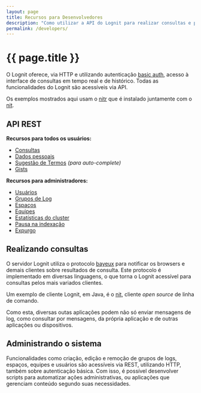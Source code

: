 ```yaml
---
layout: page
title: Recursos para Desenvolvedores
description: "Como utilizar a API do Lognit para realizar consultas e para administrar o sistema"
permalink: /developers/
---
```


# {{ page.title }}

O Lognit oferece, via HTTP e utilizando autenticação [basic auth](http://en.wikipedia.org/wiki/Basic_access_authentication), acesso à interface de consultas em tempo real e de histórico. Todas as funcionalidades do Lognit são acessíveis via API.

Os exemplos mostrados aqui usam o [nitr](/nit/#nitr) que é instalado juntamente com o [nit](/nit).

## API REST

**Recursos para todos os usuários:**

* [Consultas](/api/search)
* [Dados pessoais](/api/me)
* [Sugestão de Termos](/api/terms) _(para auto-complete)_
* [Gists](/api/gists)

**Recursos para administradores:**

* [Usuários](/api/users)
* [Grupos de Log](/api/log-groups)
* [Espaços](/api/spaces)
* [Equipes](/api/teams)
* [Estatísticas do cluster](/api/stats)
* [Pausa na indexação](/api/pause)
* [Expurgo](/api/purge)

## Realizando consultas

O servidor Lognit utiliza o protocolo [bayeux](http://svn.cometd.com/trunk/bayeux/bayeux.html) para notificar os browsers e demais clientes sobre resultados de consulta. Este protocolo é implementado em diversas linguagens, o que torna o Lognit acessível para consultas pelos mais variados clientes.

Um exemplo de cliente Lognit, em Java, é o [nit](/nit), cliente *open source* de linha de comando.

Como esta, diversas outas aplicações podem não só enviar mensagens de log, como consultar por mensagens, da própria aplicação e de outras aplicações ou dispositivos.

## Administrando o sistema

Funcionalidades como criação, edição e remoção de grupos de logs, espaços, equipes e usuários são acessíveis via REST, utilizando HTTP, também sobre autenticação básica. Com isso, é possível desenvolver scripts para automatizar ações administrativas, ou aplicações que gerenciam conteúdo segundo suas necessidades.

